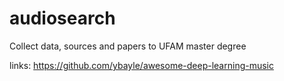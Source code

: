 # audiosearch
Collect data, sources and papers to UFAM master degree

links:
https://github.com/ybayle/awesome-deep-learning-music
